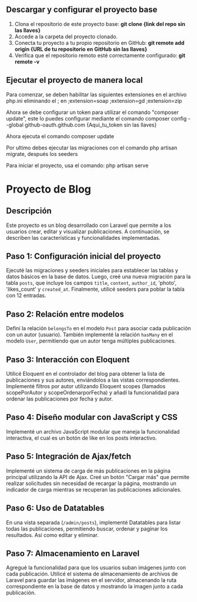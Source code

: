 
## Descargar y configurar el proyecto base

1. Clona el repositorio de este proyecto base:
   **git clone {link del repo sin las llaves}**
2. Accede a la carpeta del proyecto clonado.
3. Conecta tu proyecto a tu propio repositorio en GitHub:
   **git remote add origin {URL de tu repositorio en GitHub sin las llaves}**
4. Verifica que el repositorio remoto esté correctamente configurado:
   **git remote -v**
   
## Ejecutar el proyecto de manera local

Para comenzar, se deben habilitar las siguientes extensiones en el archivo php.ini eliminando el ; en ;extension=soap ;extension=gd ;extension=zip

Ahora se debe configurar un token para utilizar el comando "composer update", este lo puedes configurar mediante el comando composer config --global github-oauth.github.com {Aqui_tu_token sin las llaves}

Ahora ejecuta el comando composer update

Por ultimo debes ejecutar las migraciones con el comando php artisan migrate, después los seeders

Para iniciar el proyecto, usa el comando: php artisan serve
# Proyecto de Blog

## Descripción
Este proyecto es un blog desarrollado con Laravel que permite a los usuarios crear, editar y visualizar publicaciones. A continuación, se describen las características y funcionalidades implementadas.

## Paso 1: Configuración inicial del proyecto
Ejecuté las migraciones y seeders iniciales para establecer las tablas y datos básicos en la base de datos. Luego, creé una nueva migración para la tabla `posts`, que incluye los campos `title`, `content`, `author_id`, 'photo', 'likes_count' y `created_at`. Finalmente, utilicé seeders para poblar la tabla con 12 entradas.

## Paso 2: Relación entre modelos
Definí la relación `belongsTo` en el modelo `Post` para asociar cada publicación con un autor (usuario). También implementé la relación `hasMany` en el modelo `User`, permitiendo que un autor tenga múltiples publicaciones.

## Paso 3: Interacción con Eloquent
Utilicé Eloquent en el controlador del blog para obtener la lista de publicaciones y sus autores, enviándolos a las vistas correspondientes. Implementé filtros por autor utilizando Eloquent scopes (llamados scopePorAutor y scopeOrdenarporFecha) y añadí la funcionalidad para ordenar las publicaciones por fecha y autor.

## Paso 4: Diseño modular con JavaScript y CSS
Implementé un archivo JavaScript modular que maneja la funcionalidad interactiva, el cual es un botón de like en los posts interactivo.

## Paso 5: Integración de Ajax/fetch
Implementé un sistema de carga de más publicaciones en la página principal utilizando la API de Ajax. Creé un botón "Cargar más" que permite realizar solicitudes sin necesidad de recargar la página, mostrando un indicador de carga mientras se recuperan las publicaciones adicionales.

## Paso 6: Uso de Datatables
En una vista separada (`/admin/posts`), implementé Datatables para listar todas las publicaciones, permitiendo buscar, ordenar y paginar los resultados. Así como editar y eliminar.

## Paso 7: Almacenamiento en Laravel
Agregué la funcionalidad para que los usuarios suban imágenes junto con cada publicación. Utilicé el sistema de almacenamiento de archivos de Laravel para guardar las imágenes en el servidor, almacenando la ruta correspondiente en la base de datos y mostrando la imagen junto a cada publicación.


